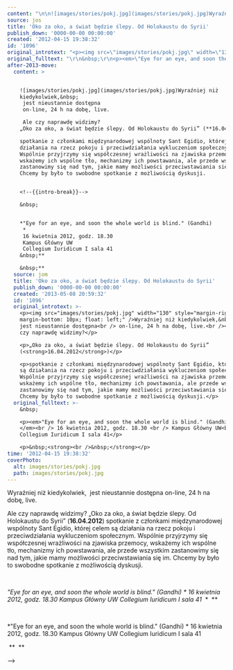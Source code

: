 ```yaml
---
content: "\n\n![images/stories/pokj.jpg](images/stories/pokj.jpg)Wyraźniej niż kiedykolwiek,&nbsp;\n jest nieustannie dostępna\n on-line, 24 h na dobę, live.\n\n Ale czy naprawdę widzimy?\n„Oko za oko, a świat będzie ślepy. Od Holokaustu do Syrii” (**16.04.2012**)\nspotkanie z członkami międzynarodowej wspólnoty Sant Egidio, której celem są działania na rzecz pokoju i przeciwdziałania wykluczeniom społecznym. Wspólnie przyjrzymy się współczesnej wrażliwości na zjawiska przemocy, wskażemy ich wspólne tło, mechanizmy ich powstawania, ale przede wszystkim zastanowimy się nad tym, jakie mamy możliwości przeciwstawiania się im. Chcemy by było to swobodne spotkanie z możliwością dyskusji.\n\n<!--{{intro-break}}-->\n&nbsp;\n\n*\"Eye for an eye, and soon the whole world is blind.\" (Gandhi)\n *\n 16 kwietnia 2012, godz. 18.30 \n Kampus Główny UW\n Collegium Iuridicum I sala 41\n&nbsp;**\n&nbsp;**\n\n\n<!--CONTENT FROM OLD SERVER (jos before 2013): \n\n![images/stories/pokj.jpg](images/stories/pokj.jpg)Wyraźniej niż kiedykolwiek,&nbsp;\n jest nieustannie dostępna\n on-line, 24 h na dobę, live.\n\n Ale czy naprawdę widzimy?\n\r\n\n„Oko za oko, a świat będzie ślepy. Od Holokaustu do Syrii” (**16.04.2012**)\n\r\n\nspotkanie z członkami międzynarodowej wspólnoty Sant Egidio, której celem są działania na rzecz pokoju i przeciwdziałania wykluczeniom społecznym. Wspólnie przyjrzymy się współczesnej wrażliwości na zjawiska przemocy, wskażemy ich wspólne tło, mechanizmy ich powstawania, ale przede wszystkim zastanowimy się nad tym, jakie mamy możliwości przeciwstawiania się im. Chcemy by było to swobodne spotkanie z możliwością dyskusji.\n\r\n\n<!--{{intro-break}}-->\n\r\n&nbsp;\r\n\n*\"Eye for an eye, and soon the whole world is blind.\" (Gandhi)\n *\n 16 kwietnia 2012, godz. 18.30 \n Kampus Główny UW\n Collegium Iuridicum I sala 41\n\r\n\n&nbsp;**\n&nbsp;**\n\n-->"
source: jos
title: 'Oko za oko, a świat będzie ślepy. Od Holokaustu do Syrii'
publish_down: '0000-00-00 00:00:00'
created: '2012-04-15 19:38:32'
id: '1096'
original_introtext: "<p><img src=\"images/stories/pokj.jpg\" width=\"130\" style=\"margin-right: 10px; margin-bottom: 10px; float: left;\" />Wyraźniej niż kiedykolwiek,&nbsp;<br /> jest nieustannie dostępna<br /> on-line, 24 h na dobę, live.<br /><br /> Ale czy naprawdę widzimy?</p>\r\n<p>„Oko za oko, a świat będzie ślepy. Od Holokaustu do Syrii” (<strong>16.04.2012</strong>)</p>\r\n<p>spotkanie z członkami międzynarodowej wspólnoty Sant Egidio, której celem są działania na rzecz pokoju i przeciwdziałania wykluczeniom społecznym. Wspólnie przyjrzymy się współczesnej wrażliwości na zjawiska przemocy, wskażemy ich wspólne tło, mechanizmy ich powstawania, ale przede wszystkim zastanowimy się nad tym, jakie mamy możliwości przeciwstawiania się im. Chcemy by było to swobodne spotkanie z możliwością dyskusji.</p>\r\n"
original_fulltext: "\r\n&nbsp;\r\n<p><em>\"Eye for an eye, and soon the whole world is blind.\" (Gandhi)<br /> </em><br /> 16 kwietnia 2012, godz. 18.30 <br /> Kampus Główny UW<br /> Collegium Iuridicum I sala 41</p>\r\n<p>&nbsp;<strong><br />&nbsp;</strong></p>"
after-2013-move:
  content: >


    ![images/stories/pokj.jpg](images/stories/pokj.jpg)Wyraźniej niż
    kiedykolwiek,&nbsp;
     jest nieustannie dostępna
     on-line, 24 h na dobę, live.

     Ale czy naprawdę widzimy?
    „Oko za oko, a świat będzie ślepy. Od Holokaustu do Syrii” (**16.04.2012**)

    spotkanie z członkami międzynarodowej wspólnoty Sant Egidio, której celem są
    działania na rzecz pokoju i przeciwdziałania wykluczeniom społecznym.
    Wspólnie przyjrzymy się współczesnej wrażliwości na zjawiska przemocy,
    wskażemy ich wspólne tło, mechanizmy ich powstawania, ale przede wszystkim
    zastanowimy się nad tym, jakie mamy możliwości przeciwstawiania się im.
    Chcemy by było to swobodne spotkanie z możliwością dyskusji.


    <!--{{intro-break}}-->

    &nbsp;


    *"Eye for an eye, and soon the whole world is blind." (Gandhi)
     *
     16 kwietnia 2012, godz. 18.30 
     Kampus Główny UW
     Collegium Iuridicum I sala 41
    &nbsp;**

    &nbsp;**
  source: jom
  title: 'Oko za oko, a świat będzie ślepy. Od Holokaustu do Syrii'
  publish_down: '0000-00-00 00:00:00'
  created: '2013-05-08 20:59:32'
  id: '1096'
  original_introtext: >-
    <p><img src="images/stories/pokj.jpg" width="130" style="margin-right: 10px;
    margin-bottom: 10px; float: left;" />Wyraźniej niż kiedykolwiek,&nbsp;<br />
    jest nieustannie dostępna<br /> on-line, 24 h na dobę, live.<br /><br /> Ale
    czy naprawdę widzimy?</p>

    <p>„Oko za oko, a świat będzie ślepy. Od Holokaustu do Syrii”
    (<strong>16.04.2012</strong>)</p>

    <p>spotkanie z członkami międzynarodowej wspólnoty Sant Egidio, której celem
    są działania na rzecz pokoju i przeciwdziałania wykluczeniom społecznym.
    Wspólnie przyjrzymy się współczesnej wrażliwości na zjawiska przemocy,
    wskażemy ich wspólne tło, mechanizmy ich powstawania, ale przede wszystkim
    zastanowimy się nad tym, jakie mamy możliwości przeciwstawiania się im.
    Chcemy by było to swobodne spotkanie z możliwością dyskusji.</p>
  original_fulltext: >-
    &nbsp;

    <p><em>"Eye for an eye, and soon the whole world is blind." (Gandhi)<br />
    </em><br /> 16 kwietnia 2012, godz. 18.30 <br /> Kampus Główny UW<br />
    Collegium Iuridicum I sala 41</p>

    <p>&nbsp;<strong><br />&nbsp;</strong></p>
time: '2012-04-15 19:38:32'
coverPhoto:
  alt: images/stories/pokj.jpg
  path: images/stories/pokj.jpg
---
```

Wyraźniej niż kiedykolwiek,&nbsp;
 jest nieustannie dostępna
 on-line, 24 h na dobę, live.

 Ale czy naprawdę widzimy?
„Oko za oko, a świat będzie ślepy. Od Holokaustu do Syrii” (**16.04.2012**)
spotkanie z członkami międzynarodowej wspólnoty Sant Egidio, której celem są działania na rzecz pokoju i przeciwdziałania wykluczeniom społecznym. Wspólnie przyjrzymy się współczesnej wrażliwości na zjawiska przemocy, wskażemy ich wspólne tło, mechanizmy ich powstawania, ale przede wszystkim zastanowimy się nad tym, jakie mamy możliwości przeciwstawiania się im. Chcemy by było to swobodne spotkanie z możliwością dyskusji.

<!--{{intro-break}}-->
&nbsp;

*"Eye for an eye, and soon the whole world is blind." (Gandhi)
 *
 16 kwietnia 2012, godz. 18.30 
 Kampus Główny UW
 Collegium Iuridicum I sala 41
&nbsp;**
&nbsp;**


<!--CONTENT FROM OLD SERVER (jos before 2013): 

Wyraźniej niż kiedykolwiek,&nbsp;
 jest nieustannie dostępna
 on-line, 24 h na dobę, live.

 Ale czy naprawdę widzimy?


„Oko za oko, a świat będzie ślepy. Od Holokaustu do Syrii” (**16.04.2012**)


spotkanie z członkami międzynarodowej wspólnoty Sant Egidio, której celem są działania na rzecz pokoju i przeciwdziałania wykluczeniom społecznym. Wspólnie przyjrzymy się współczesnej wrażliwości na zjawiska przemocy, wskażemy ich wspólne tło, mechanizmy ich powstawania, ale przede wszystkim zastanowimy się nad tym, jakie mamy możliwości przeciwstawiania się im. Chcemy by było to swobodne spotkanie z możliwością dyskusji.


<!--{{intro-break}}-->

&nbsp;

*"Eye for an eye, and soon the whole world is blind." (Gandhi)
 *
 16 kwietnia 2012, godz. 18.30 
 Kampus Główny UW
 Collegium Iuridicum I sala 41


&nbsp;**
&nbsp;**

-->

<!--{{json:{"created_date":"2012-04-15 19:38:32","publish_down":"0000-00-00 00:00:00","id":"1096"}}}-->